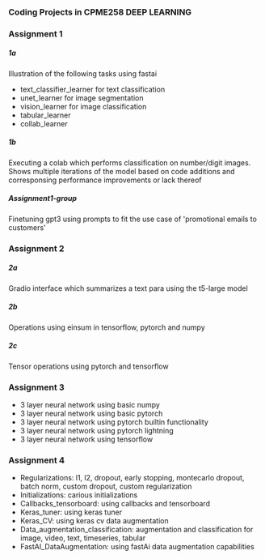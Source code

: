 ### Coding Projects in CPME258 DEEP LEARNING

### Assignment 1

##### 1a

Illustration of the following tasks using fastai
- text_classifier_learner for text classification
- unet_learner for image segmentation
- vision_learner for image classification
- tabular_learner
- collab_learner

##### 1b

Executing a colab which performs classification on number/digit images. Shows multiple iterations of the model based on code additions and corresponsing performance improvements or lack thereof

##### Assignment1-group

Finetuning gpt3 using prompts to fit the use case of 'promotional emails to customers'


### Assignment 2

##### 2a

Gradio interface which summarizes a text para using the t5-large model

##### 2b

Operations using einsum in tensorflow, pytorch and numpy

##### 2c

Tensor operations using pytorch and tensorflow

### Assignment 3

- 3 layer neural network using basic numpy
- 3 layer neural network using basic pytorch
- 3 layer neural network using pytorch builtin functionality
- 3 layer neural network using pytorch lightning
- 3 layer neural network using tensorflow

### Assignment 4

- Regularizations: l1, l2, dropout, early stopping, montecarlo dropout, batch norm, custom dropout, custom regularization
- Initializations: carious initializations
- Callbacks_tensorboard: using callbacks and tensorboard
- Keras_tuner: using keras tuner
- Keras_CV: using keras cv data augmentation
- Data_augmentation_classification: augmentation and classification for image, video, text, timeseries, tabular
- FastAI_DataAugmentation: using fastAi data augmentation capabilities 